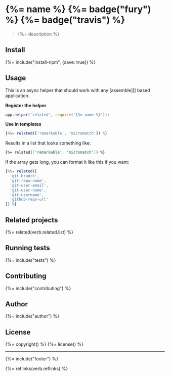 # {%= name %} {%= badge("fury") %} {%= badge("travis") %}

> {%= description %}

## Install
{%= include("install-npm", {save: true}) %}

## Usage

This is an async helper that should work with any [assemble][] based application.

**Register the helper**

```js
app.helper('related', require('{%= name %}'));
```

**Use in templates**

```js
{%%= related(['remarkable', 'micromatch']) %}
```

Results in a list that looks something like:

```markdown
{%= related(['remarkable', 'micromatch']) %}
```

If the array gets long, you can format it like this if you want:

```js
{%%= related([
  'git-branch', 
  'git-repo-name', 
  'git-user-email', 
  'git-user-name', 
  'git-username', 
  'github-repo-url'
]) %}   
```

## Related projects
{%= related(verb.related.list) %}

## Running tests
{%= include("tests") %}

## Contributing
{%= include("contributing") %}

## Author
{%= include("author") %}

## License
{%= copyright() %}
{%= license() %}

***

{%= include("footer") %}

{%= reflinks(verb.reflinks) %}
